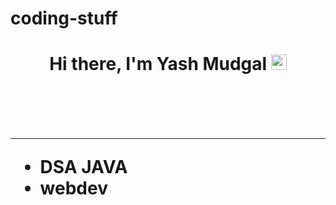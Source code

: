# coding-stuff
<h1 align="center">Hi there, I'm Yash Mudgal <img src="https://raw.githubusercontent.com/Tarikul-Islam-Anik/Animated-Fluent-Emojis/master/Emojis/Hand%20gestures/Waving%20Hand.png" alt="Waving Hand" width="25" height="25"/><h1>
  <br><hr>
<ul>
  <li>DSA JAVA</li>
  <li>webdev</li>
</ul>
